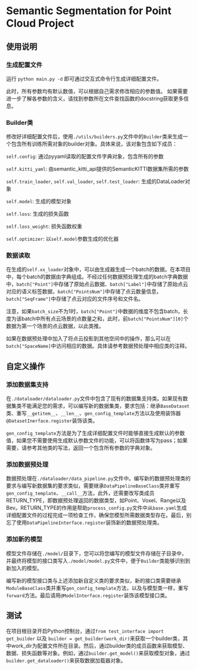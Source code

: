 # Semantic Segmentation for Point Cloud Project

## 使用说明

### 生成配置文件

运行 `python main.py -d` 即可通过交互式命令行生成详细配置文件。

此时，所有参数均有默认数值，可以根据自己需求修改相应的参数值。 如果需要进一步了解各参数的含义，请找到参数所在文件查找函数的docstring获取更多信息。

### Builder类

修改好详细配置文件后，使用`./utils/builders.py`文件中的`Builder`类来生成一个包含所有训练所需对象的builder对象。具体来说，该对象包含如下成员：

`self.config`: 通过pyyaml读取的配置文件字典对象，包含所有的参数

`self.kitti_yaml`: 由semantic_kitti_api提供的SemanticKITTI数据集所需的参数

`self.train_loader`, `self.val_loader`, `self.test_loader`: 生成的DataLoader对象

`self.model`: 生成的模型对象

`self.loss`: 生成的损失函数

`self.loss_weight`: 损失函数权重

`self.optimizer`: 以`self.model`参数生成的优化器

### 数据读取

在生成的`self.xx_loader`对象中，可以由生成器生成一个batch的数据。在本项目中，每个batch的数据由字典组成。不经过任何数据预处理生成的batch字典数据中，`batch["Point"]`中存储了原始点云数据、`batch["Label"]`中存储了原始点云对应的语义标签数据，`batch["PointsNum"]`中存储了点云数量信息，`batch["SeqFrame"]`中存储了点云对应的文件序号和文件名。

注意，如果`batch_size`不为1时，`batch["Point"]`中数据的维度不包含batch，长度为该batch中所有点云场景的点数量之和，此时，前`batch["PointsNum"][0]`个数据为第一个场景的点云数据，以此类推。

如果在数据预处理中加入了将点云投影到其他空间中的操作，那么可以在`batch["SpaceName]`中访问相应的数据。具体请参考数据预处理中相应类的注释。

## 自定义操作

### 添加数据集支持

在`./dataloader/dataloader.py`文件中包含了现有的数据集支持类。如果现有数据集类不能满足您的需求，可以编写新的数据集类，要求包括：继承`BaseDataset`类、重写`__getitem__`、`__len__`、`gen_config_template`方法以及使用装饰器`@DatasetInerface.register`装饰该类。

`gen_config_template`方法是为了生成详细配置文件时能够直接生成默认的参数值，如果您不需要使用生成默认参数文件的功能，可以将函数体写为pass；如果需要，请参考其他类的写法，返回一个包含所有参数的字典对象。

### 添加数据预处理

数据预处理在`./dataloader/data_pipeline.py`文件中。编写新的数据预处理类的要求与编写新数据集的要求类似，需要继承`DataPipelineBaseClass`类并重写`gen_config_template`、`__call__`方法，此外，还需要改写类成员RETURN_TYPE，即数据预处理返回的数据类型，如Point、Voxel、Range以及Bev。RETURN_TYPE的作用是帮助`process_config.py`文件中从`base.yaml`生成详细配置文件的过程完成一项检查工作，确保您模型所需数据类型存在。最后，别忘了使用`DataPipelineInterface.register`装饰新的数据预处理类。

### 添加新的模型

模型文件存储在`./model/`目录下，您可以将您编写的模型文件存储在子目录中，并最终将模型的接口类写入`./model/model.py`文件中，便于`Builder`类能够识别到新加入的模型。

编写新的模型接口类与上述添加新自定义类的要求类似，新的接口类需要继承`ModuleBaseClass`类并重写`gen_config_template`方法，以及与模型类一样，重写`forward`方法。最后请用`@ModelInterface.register`装饰该模型接口类。


## 测试

在项目根目录开启Python控制台，通过`from test_interface import get_builder` 以及 `builder = get_builder(work_dir)`来获取一个builder类，其中work_dir为配置文件所在目录。然后，通过builder类的成员函数来获取模型、数据、损失函数等对象。例如，通过`builder.get_model()`来获取模型对象，通过`builder.get_dataloader()`来获取数据加载器对象。 